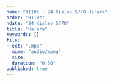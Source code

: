 ```yaml
---
name: "0110c - 24 Kislev 5778 Ha'ara"
order: "0110c"
hdate: "24 Kislev 5778"
title: "Ha'ara"
keywords: []
file:
- ext: ".mp3"
  mime: "audio/mpeg"
  size: 
  duration: "0:38"
published: true
---
```


